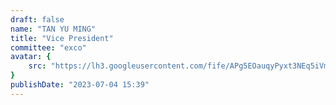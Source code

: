 ```yaml
---
draft: false
name: "TAN YU MING"
title: "Vice President"
committee: "exco"
avatar: {
    src: "https://lh3.googleusercontent.com/fife/APg5EOauqyPyxt3NEq5iVm-uoNiXa6in8FAFx7bvRzta0mkUr6PtMg6fEiaqL5esDpIJfJc5HFDxtmGtlQC5evzYVnlvBIclMoAfghO8aqzAFxR-8AY1rm8WL2YYUa3o24HU0chcLjyuco4fw9_LQ6UyEE7aKklcvx_ZjAU_FOBkUirgIQ2rTGi3aiAFFCl8anGu8IfF0pVjRbQg9oMlzRpYKOczBrOMtJgxQWVEdpTDWGeVReDA23M8O46bjft4gRK_7CgLl4dbo9bZ5We_hr3J48LoGKdNvRR_UIh4imm5E17r41Ti0T6Znol2ST0r2k5-fh8S5RhNOA9DTANHitg82D0oQMPIFpiHIMt5RB9JlLgprMv19zJSj9iwYISGAsqtMmB6-f3de_KMkMW0dAeIEyyjjNilAND9DfNC7pykHGBlSumtXz3knMefDmIc7bO7USJ5gVbfjsibDODoVNBqPT3HVjOTpPhp47My4M6TTrFAhQpAPEMd62EXF5j91YAxMHB1MgF4RnfBVEz-4AH4chzvZ5ezzktvep0Z67hW08IhJ74hYWhFr73sx9YmGOCo8fkY0uuPkm9SexeUdZ8QZNgt-6Y7oXLqtHxfpECL8NnESmyUHr0NMc7YDW-uGhJ6uUtuM0wcnATD078XnY4KPxd9N-e46vBfg8JgPYRT5OXA_GwQ8l-TiuLTrjen6J0Ar3EK2LAZmvEHUU2veTj-bRTBxStgKdde3XlWXod9xnLU6v3LdSJlF281bd9s2loo_02FCK5ss7ilvU022Ixe80U1Ek56g8YNEHbEZnWbry47tfFgdsfLIYea68fW2DafJ6nhJ1VeQvOUFsoW_tqnvCXA1XGoP-gMOqp_DB1wkLT4RHa6VUtUaoOoBoQuLTpvLaeY9GFxVczqjL92zt4vGbMJgFqgSwzGf10eVqyDv06F3q3ml7rhMEfA7Gz0Svqmq2DnB6MotJXO2Fh3YaeCDnkBFGYLsVqFV5l_ReA4MFy05KIJFNdk3IYVbhclXtfsSoOLEl8_klbsWTnlDlh3_4_kpGQBJdWd231YeJXlBr_hl5lfBC8kBW-d25WnW9yrxvwwLggKvw_8M8B6HXFxUBQDvAK8KpaSARgUORW61U544kvS95Q1UJq9CGb7w2VxdlAdq0_HsUaQE5-KvDl93pQbROs_LZF_gzTVy20g6y-bt9v1rQCuCm7lznhxy37QWwkunLSFckWjD4SIj_o3CFsZvBeXuZyL2OLzzxuWNXRLdh6kVH28bEH7TSa2XxyMq-XTFq7JkUGsApWS7vPGnzv7nez9r_KN84C-avgTbaVHKm268GzJpZG5k-vCDRIA5gG8YrwJaBlXY79Y304YgCFbSDw_zX8IcXT6nTk0o0s1_hIyehUzWMZTQSNZ6Uaq9j0-1vzi8TdwRl8Rx3Scg9TJLxgNBe6Cb50mzEGoRTlADBwokWR9KuEs4JfGxSH7DglG9BTzTF2301KwrkHOMj0vXjRiu6b99kxTLdHYNLkSJjpOnbieJFbB1DXn2tNATtRedSNK4_gKv43Cd6KQjWv_M6pZBQrnp0m5xO0aBDRx1arYNrDXwk_4DRSFSnndOc2ZJ4qPEcembZl56Q=w1366-h668",
}
publishDate: "2023-07-04 15:39"
---
```

